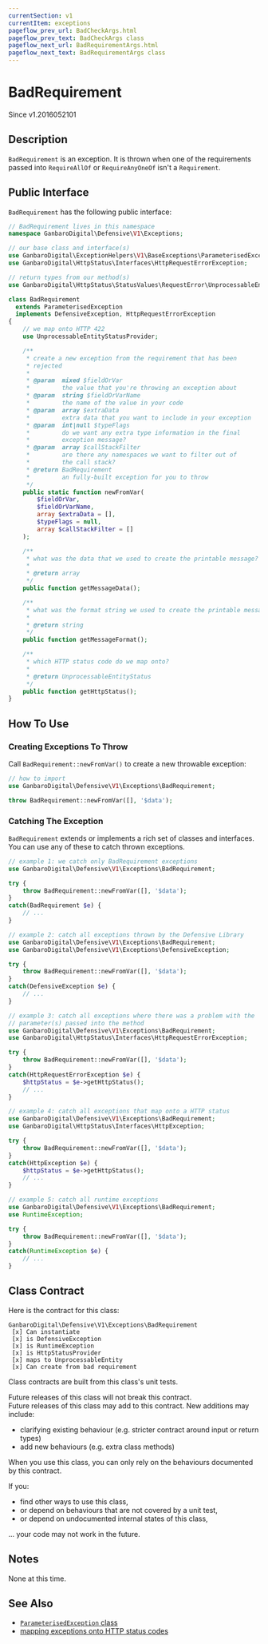 ```yaml
---
currentSection: v1
currentItem: exceptions
pageflow_prev_url: BadCheckArgs.html
pageflow_prev_text: BadCheckArgs class
pageflow_next_url: BadRequirementArgs.html
pageflow_next_text: BadRequirementArgs class
---
```


# BadRequirement

<div class="callout info" markdown="1">
Since v1.2016052101
</div>

## Description

`BadRequirement` is an exception. It is thrown when one of the requirements passed into `RequireAllOf` or `RequireAnyOneOf` isn't a `Requirement`.

## Public Interface

`BadRequirement` has the following public interface:

```php
// BadRequirement lives in this namespace
namespace GanbaroDigital\Defensive\V1\Exceptions;

// our base class and interface(s)
use GanbaroDigital\ExceptionHelpers\V1\BaseExceptions\ParameterisedException;
use GanbaroDigital\HttpStatus\Interfaces\HttpRequestErrorException;

// return types from our method(s)
use GanbaroDigital\HttpStatus\StatusValues\RequestError\UnprocessableEntityStatus;

class BadRequirement
  extends ParameterisedException
  implements DefensiveException, HttpRequestErrorException
{
    // we map onto HTTP 422
    use UnprocessableEntityStatusProvider;

    /**
     * create a new exception from the requirement that has been
     * rejected
     *
     * @param  mixed $fieldOrVar
     *         the value that you're throwing an exception about
     * @param  string $fieldOrVarName
     *         the name of the value in your code
     * @param  array $extraData
     *         extra data that you want to include in your exception
     * @param  int|null $typeFlags
     *         do we want any extra type information in the final
     *         exception message?
     * @param  array $callStackFilter
     *         are there any namespaces we want to filter out of
     *         the call stack?
     * @return BadRequirement
     *         an fully-built exception for you to throw
     */
    public static function newFromVar(
        $fieldOrVar,
        $fieldOrVarName,
        array $extraData = [],
        $typeFlags = null,
        array $callStackFilter = []
    );

    /**
     * what was the data that we used to create the printable message?
     *
     * @return array
     */
    public function getMessageData();

    /**
     * what was the format string we used to create the printable message?
     *
     * @return string
     */
    public function getMessageFormat();

    /**
     * which HTTP status code do we map onto?
     *
     * @return UnprocessableEntityStatus
     */
    public function getHttpStatus();
}

```

## How To Use

### Creating Exceptions To Throw

Call `BadRequirement::newFromVar()` to create a new throwable exception:

```php
// how to import
use GanbaroDigital\Defensive\V1\Exceptions\BadRequirement;

throw BadRequirement::newFromVar([], '$data');
```

### Catching The Exception

`BadRequirement` extends or implements a rich set of classes and interfaces. You can use any of these to catch thrown exceptions.

```php
// example 1: we catch only BadRequirement exceptions
use GanbaroDigital\Defensive\V1\Exceptions\BadRequirement;

try {
    throw BadRequirement::newFromVar([], '$data');
}
catch(BadRequirement $e) {
    // ...
}
```

```php
// example 2: catch all exceptions thrown by the Defensive Library
use GanbaroDigital\Defensive\V1\Exceptions\BadRequirement;
use GanbaroDigital\Defensive\V1\Exceptions\DefensiveException;

try {
    throw BadRequirement::newFromVar([], '$data');
}
catch(DefensiveException $e) {
    // ...
}
```

```php
// example 3: catch all exceptions where there was a problem with the
// parameter(s) passed into the method
use GanbaroDigital\Defensive\V1\Exceptions\BadRequirement;
use GanbaroDigital\HttpStatus\Interfaces\HttpRequestErrorException;

try {
    throw BadRequirement::newFromVar([], '$data');
}
catch(HttpRequestErrorException $e) {
    $httpStatus = $e->getHttpStatus();
    // ...
}
```

```php
// example 4: catch all exceptions that map onto a HTTP status
use GanbaroDigital\Defensive\V1\Exceptions\BadRequirement;
use GanbaroDigital\HttpStatus\Interfaces\HttpException;

try {
    throw BadRequirement::newFromVar([], '$data');
}
catch(HttpException $e) {
    $httpStatus = $e->getHttpStatus();
    // ...
}
```

```php
// example 5: catch all runtime exceptions
use GanbaroDigital\Defensive\V1\Exceptions\BadRequirement;
use RuntimeException;

try {
    throw BadRequirement::newFromVar([], '$data');
}
catch(RuntimeException $e) {
    // ...
}
```

## Class Contract

Here is the contract for this class:

    GanbaroDigital\Defensive\V1\Exceptions\BadRequirement
     [x] Can instantiate
     [x] is DefensiveException
     [x] is RuntimeException
     [x] is HttpStatusProvider
     [x] maps to UnprocessableEntity
     [x] Can create from bad requirement

Class contracts are built from this class's unit tests.

<div class="callout success">
Future releases of this class will not break this contract.
</div>

<div class="callout info" markdown="1">
Future releases of this class may add to this contract. New additions may include:

* clarifying existing behaviour (e.g. stricter contract around input or return types)
* add new behaviours (e.g. extra class methods)
</div>

<div class="callout warning" markdown="1">
When you use this class, you can only rely on the behaviours documented by this contract.

If you:

* find other ways to use this class,
* or depend on behaviours that are not covered by a unit test,
* or depend on undocumented internal states of this class,

... your code may not work in the future.
</div>

## Notes

None at this time.

## See Also

* [`ParameterisedException` class](http://ganbarodigital.github.io/php-mv-exception-helpers/V1/BaseExceptions/ParameterisedException.html)
* [mapping exceptions onto HTTP status codes](http://ganbarodigital.github.io/php-http-status/usage/http-exceptions.html)
